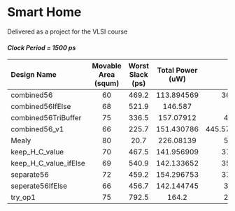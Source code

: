 # Smart Home
Delivered as a project for the VLSI course

#### _Clock Period = 1500 ps_
| Design Name  | Movable Area (squm)  | Worst Slack (ps) | Total Power (uW) | Overall |
| :------------ |:-------:| :----:| :--------:| :---------:|
| combined56            | 60 | 469.2 | 113.894569 | 362.0189137 |
| combined56IfElse      | 68 | 521.9 | 146.587    |  356.7474 | 
| combined56TriBuffer   | 75 | 336.5 | 157.07912  | 417.965824 |
| combined56_v1         | 66 | 225.7 | 151.430786 | 445.57615719999995 | 
| Mealy                 | 80 | 20.7  | 226.08139 | 529.006278 |
| keep_H_C_value        | 70 | 467.5 | 141.956909 | 373.1413818 |
| keep_H_C_value_ifElse | 69 | 540.9 | 142.133652 | 350.6567304 |
| separate56            | 72 | 459.2 | 154.296753 | 379.0993506 |
| seperate56IfElse      | 66 | 456.7 | 142.144745 | 374.418949 |
| try_op1 | 75 | 792.5  | 164.2 |  282.591012 |

